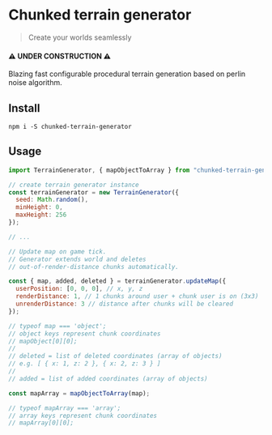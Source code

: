 # Chunked terrain generator

> Create your worlds seamlessly

#### ⚠️ **UNDER CONSTRUCTION** ⚠️

Blazing fast configurable procedural terrain generation based on perlin noise algorithm.

## Install

`npm i -S chunked-terrain-generator`

## Usage

```javascript
import TerrainGenerator, { mapObjectToArray } from "chunked-terrain-generator";

// create terrain generator instance
const terrainGenerator = new TerrainGenerator({
  seed: Math.random(),
  minHeight: 0,
  maxHeight: 256
});

// ...

// Update map on game tick.
// Generator extends world and deletes
// out-of-render-distance chunks automatically.

const { map, added, deleted } = terrainGenerator.updateMap({
  userPosition: [0, 0, 0], // x, y, z
  renderDistance: 1, // 1 chunks around user + chunk user is on (3x3)
  unrenderDistance: 3 // distance after chunks will be cleared
});

// typeof map === 'object';
// object keys represent chunk coordinates
// mapObject[0][0];
//
// deleted = list of deleted coordinates (array of objects)
// e.g. [ { x: 1, z: 2 }, { x: 2, z: 3 } ]
//
// added = list of added coordinates (array of objects)

const mapArray = mapObjectToArray(map);

// typeof mapArray === 'array';
// array keys represent chunk coordinates
// mapArray[0][0];
```
